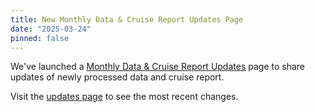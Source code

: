 ```yaml
---
title: New Monthly Data & Cruise Report Updates Page
date: "2025-03-24"
pinned: false
---
```


We've launched a [Monthly Data & Cruise Report Updates](/cruise-updates) page to share updates of newly processed data and cruise report.

Visit the [updates page](/cruise-updates) to see the most recent changes.
